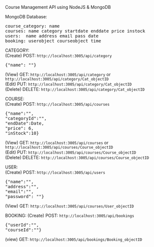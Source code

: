 Course Management API using NodeJS & MongoDB<br>

MongoDB Database:<br>
<pre>
course_category: name					
courses: name category startdate enddate price instock
users:  name address email pass date	
booking: userobject	courseobject time
</pre>

CATEGORY:<br>
(Create) POST: `http://localhost:3005/api/category` <br> 
<pre>
{"name": ""}
</pre>
(View) GET: `http://localhost:3005/api/category`  or `http://localhost:3005/api/category/Cat_objectID`<br>
(Edit) PUT: `http://localhost:3005/api/category/Cat_objectID`<br>
(Delete) DELETE: `http://localhost:3005/api/category/Cat_objectID`<br>

COURSE:<br>
(Create) POST: `http://localhost:3005/api/courses`  <br>
<pre>
{"name":"",
"categoryId":"",
"endDate":Date,
"price": 6,
"inStock":10}
</pre>
(View) GET: `http://localhost:3005/api/courses`  or `http://localhost:3005/api/courses/Course_objectID`<br>
(Edit) PUT: `http://localhost:3005/api/courses/Course_objectID`<br>
(Delete) DELETE: `http://localhost:3005/api/courses/Course_objectID`<br>

USER:<br>
(Create) POST: `http://localhost:3005/api/users`  <br>
<pre>
{"name":"",
"address":"",
"email":"",
"password": ""}
</pre>
(View) GET: `http://localhost:3005/api/courses/User_objectID`<br>

BOOKING:
(Create) POST: `http://localhost:3005/api/bookings`<br>
<pre>
{"userId":"",
"courseId":""}
</pre>
(view) GET: `http://localhost:3005/api/bookings/Booking_objectID`<br>     